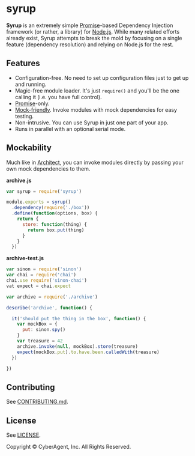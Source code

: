 # syrup

**Syrup** is an extremely simple [Promise](http://promises-aplus.github.io/promises-spec/)-based Dependency Injection framework (or rather, a library) for [Node.js](http://nodejs.org). While many related efforts already exist, Syrup attempts to break the mold by focusing on a single feature (dependency resolution) and relying on Node.js for the rest.

## Features

* Configuration-free. No need to set up configuration files just to get up and running.
* Magic-free module loader. It's just `require()` and you'll be the one calling it (i.e. you have full control).
* [Promise](http://promises-aplus.github.io/promises-spec/)-only.
* [Mock-friendly](#mockability). Invoke modules with mock dependencies for easy testing.
* Non-intrusive. You can use Syrup in just one part of your app.
* Runs in parallel with an optional serial mode.

## Mockability

Much like in [Architect](https://github.com/c9/architect), you can invoke modules directly by passing your own mock dependencies to them.

**archive.js**

```javascript
var syrup = require('syrup')

module.exports = syrup()
  .dependency(require('./box'))
  .define(function(options, box) {
    return {
      store: function(thing) {
        return box.put(thing)
      }
    }
  })
```

**archive-test.js**

```javascript
var sinon = require('sinon')
var chai = require('chai')
chai.use require('sinon-chai')
vat expect = chai.expect

var archive = require('./archive')

describe('archive', function() {

  it('should put the thing in the box', function() {
    var mockBox = {
      put: sinon.spy()
    }
    var treasure = 42
    archive.invoke(null, mockBox).store(treasure)
    expect(mockBox.put).to.have.been.calledWith(treasure)
  })

})
```

## Contributing

See [CONTRIBUTING.md](CONTRIBUTING.md).

## License

See [LICENSE](LICENSE).

Copyright © CyberAgent, Inc. All Rights Reserved.
